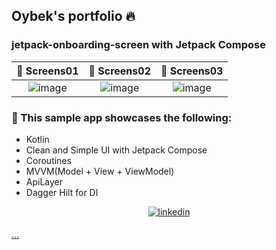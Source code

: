 ## Oybek's portfolio 🔥

### jetpack-onboarding-screen with Jetpack Compose

📸 Screens01            |  📸 Screens02  |  📸 Screens03
:-------------------------:|:-------------------------:|:-------------------------:
![image](https://github.com/oybekjon94/my-portfolio/assets/91370134/93f8f7e6-c004-4ea8-b1d6-f0026c2995ee) | ![image](https://github.com/oybekjon94/my-portfolio/assets/91370134/5f5da296-f9c1-453e-ad17-9d7a99821c55) | ![image](https://github.com/oybekjon94/my-portfolio/assets/91370134/91908384-7716-4f22-9285-e63e3745b570)

### 🔨 This sample app showcases the following:

- Kotlin
- Clean and Simple UI with Jetpack Compose
- Coroutines
- MVVM(Model + View + ViewModel)
- ApiLayer
- Dagger Hilt for DI

<div align="center">
<a href="https://github.com/oybekjon94/jetpack-onboarding-screen" target="_blank">
<img src=https://img.shields.io/badge/GitHub-100000?style=for-the-badge&logo=github&logoColor=white alt=linkedin style="margin-bottom: 5px;" />
</div>

...
